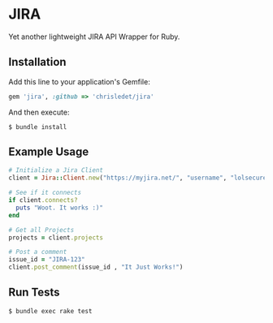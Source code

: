 # JIRA

Yet another lightweight JIRA API Wrapper for Ruby.

## Installation

Add this line to your application's Gemfile:

```ruby
gem 'jira', :github => 'chrisledet/jira'
```

And then execute:

```shell
$ bundle install
```

## Example Usage

```ruby
# Initialize a Jira Client
client = Jira::Client.new("https://myjira.net/", "username", "lolsecure")

# See if it connects
if client.connects?
  puts "Woot. It works :)"
end

# Get all Projects
projects = client.projects

# Post a comment
issue_id = "JIRA-123"
client.post_comment(issue_id , "It Just Works!")
```

## Run Tests

```shell
$ bundle exec rake test
```

